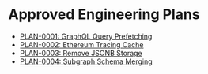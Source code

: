 # Approved Engineering Plans

- [PLAN-0001: GraphQL Query Prefetching](./0001-graphql-query-prefetching.md)
- [PLAN-0002: Ethereum Tracing Cache](./0002-ethereum-tracing-cache.md)
- [PLAN-0003: Remove JSONB Storage](./0003-remove-jsonb-storage.md)
- [PLAN-0004: Subgraph Schema Merging](./0004-subgraph-schema-merging.md)

